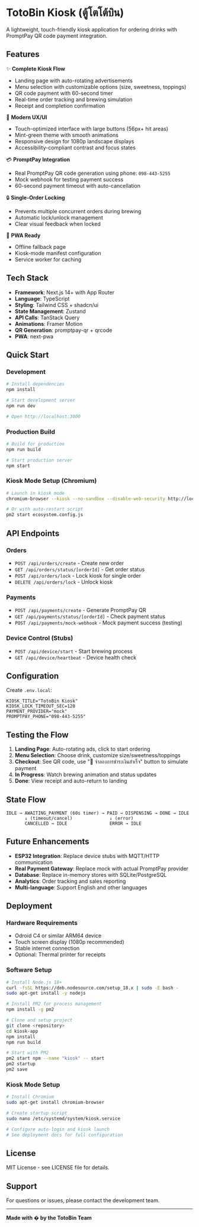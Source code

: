# TotoBin Kiosk (ตู้โตโต้บิน)

A lightweight, touch-friendly kiosk application for ordering drinks with PromptPay QR code payment integration.

## Features

✨ **Complete Kiosk Flow**
- Landing page with auto-rotating advertisements
- Menu selection with customizable options (size, sweetness, toppings)
- QR code payment with 60-second timer
- Real-time order tracking and brewing simulation
- Receipt and completion confirmation

🎨 **Modern UX/UI**
- Touch-optimized interface with large buttons (56px+ hit areas)
- Mint-green theme with smooth animations
- Responsive design for 1080p landscape displays
- Accessibility-compliant contrast and focus states

💳 **PromptPay Integration**
- Real PromptPay QR code generation using phone: `098-443-5255`
- Mock webhook for testing payment success
- 60-second payment timeout with auto-cancellation

🔒 **Single-Order Locking**
- Prevents multiple concurrent orders during brewing
- Automatic lock/unlock management
- Clear visual feedback when locked

📱 **PWA Ready**
- Offline fallback page
- Kiosk-mode manifest configuration
- Service worker for caching

## Tech Stack

- **Framework**: Next.js 14+ with App Router
- **Language**: TypeScript
- **Styling**: Tailwind CSS + shadcn/ui
- **State Management**: Zustand
- **API Calls**: TanStack Query
- **Animations**: Framer Motion
- **QR Generation**: promptpay-qr + qrcode
- **PWA**: next-pwa

## Quick Start

### Development

```bash
# Install dependencies
npm install

# Start development server
npm run dev

# Open http://localhost:3000
```

### Production Build

```bash
# Build for production
npm run build

# Start production server
npm start
```

### Kiosk Mode Setup (Chromium)

```bash
# Launch in kiosk mode
chromium-browser --kiosk --no-sandbox --disable-web-security http://localhost:3000

# Or with auto-restart script
pm2 start ecosystem.config.js
```

## API Endpoints

### Orders
- `POST /api/orders/create` - Create new order
- `GET /api/orders/status/[orderId]` - Get order status
- `POST /api/orders/lock` - Lock kiosk for single order
- `DELETE /api/orders/lock` - Unlock kiosk

### Payments
- `POST /api/payments/create` - Generate PromptPay QR
- `GET /api/payments/status/[orderId]` - Check payment status
- `POST /api/payments/mock-webhook` - Mock payment success (testing)

### Device Control (Stubs)
- `POST /api/device/start` - Start brewing process
- `GET /api/device/heartbeat` - Device health check

## Configuration

Create `.env.local`:

```env
KIOSK_TITLE="TotoBin Kiosk"
KIOSK_LOCK_TIMEOUT_SEC=120
PAYMENT_PROVIDER="mock"
PROMPTPAY_PHONE="098-443-5255"
```

## Testing the Flow

1. **Landing Page**: Auto-rotating ads, click to start ordering
2. **Menu Selection**: Choose drink, customize size/sweetness/toppings
3. **Checkout**: See QR code, use "🧪 จำลองการชำระเงินสำเร็จ" button to simulate payment
4. **In Progress**: Watch brewing animation and status updates
5. **Done**: View receipt and auto-return to landing

## State Flow

```
IDLE → AWAITING_PAYMENT (60s timer) → PAID → DISPENSING → DONE → IDLE
       ↓ (timeout/cancel)              ↓ (error)
       CANCELLED → IDLE                ERROR → IDLE
```

## Future Enhancements

- **ESP32 Integration**: Replace device stubs with MQTT/HTTP communication
- **Real Payment Gateway**: Replace mock with actual PromptPay provider
- **Database**: Replace in-memory stores with SQLite/PostgreSQL
- **Analytics**: Order tracking and sales reporting
- **Multi-language**: Support English and other languages

## Deployment

### Hardware Requirements
- Odroid C4 or similar ARM64 device
- Touch screen display (1080p recommended)
- Stable internet connection
- Optional: Thermal printer for receipts

### Software Setup
```bash
# Install Node.js 18+
curl -fsSL https://deb.nodesource.com/setup_18.x | sudo -E bash -
sudo apt-get install -y nodejs

# Install PM2 for process management
npm install -g pm2

# Clone and setup project
git clone <repository>
cd kiosk-app
npm install
npm run build

# Start with PM2
pm2 start npm --name "kiosk" -- start
pm2 startup
pm2 save
```

### Kiosk Mode Setup
```bash
# Install Chromium
sudo apt-get install chromium-browser

# Create startup script
sudo nano /etc/systemd/system/kiosk.service

# Configure auto-login and kiosk launch
# See deployment docs for full configuration
```

## License

MIT License - see LICENSE file for details.

## Support

For questions or issues, please contact the development team.

---

**Made with � by the TotoBin Team**
